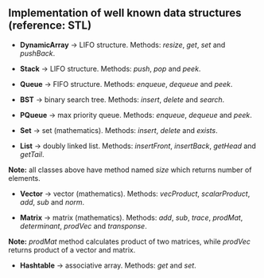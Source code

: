Implementation of well known data structures (reference: STL)
-------------------------------------------------------------
- **DynamicArray** &#8594; LIFO structure. Methods: *resize*, *get*, *set* and *pushBack*.

- **Stack** &#8594; LIFO structure. Methods: *push*, *pop* and *peek*.

- **Queue** &#8594; FIFO structure. Methods: *enqueue*, *dequeue* and *peek*.

- **BST** &#8594; binary search tree. Methods: *insert*, *delete* and *search*.

- **PQueue** &#8594; max priority queue. Methods: *enqueue*, *dequeue* and *peek*.

- **Set** &#8594; set (mathematics). Methods: *insert*, *delete* and *exists*.

- **List** &#8594; doubly linked list. Methods: *insertFront*, *insertBack*, *getHead* and *getTail*.

**Note:** all classes above have method named *size* which returns number of elements. 

- **Vector** &#8594; vector (mathematics). Methods: *vecProduct*, *scalarProduct*, *add*, *sub* and *norm*.

- **Matrix** &#8594; matrix (mathematics). Methods: *add*, *sub*, *trace*, *prodMat*, *determinant*, *prodVec* and *transponse*.

**Note:** *prodMat* method calculates product of two matrices, while *prodVec* returns product of a vector and matrix.

- **Hashtable** &#8594; associative array. Methods: *get* and *set*.
